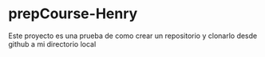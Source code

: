 # prepCourse-Henry
Este proyecto es una prueba de como crear un repositorio y clonarlo desde github a mi directorio local
